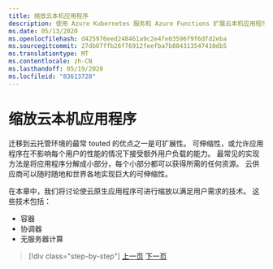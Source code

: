 ```yaml
---
title: 缩放云本机应用程序
description: 使用 Azure Kubernetes 服务和 Azure Functions 扩展云本机应用程序以经济高效的方式满足用户需求。
ms.date: 05/13/2020
ms.openlocfilehash: d425976eed248461a9c2e4fe03596f9f6dfd2eba
ms.sourcegitcommit: 27db07ffb26f76912feefba7b884313547410db5
ms.translationtype: MT
ms.contentlocale: zh-CN
ms.lasthandoff: 05/19/2020
ms.locfileid: "83613728"
---
```

# <a name="scaling-cloud-native-applications"></a>缩放云本机应用程序

迁移到云托管环境的最常 touted 的优点之一是可扩展性。 可伸缩性，或允许应用程序在不影响每个用户的性能的情况下接受额外用户负载的能力。 最常见的实现方法是将应用程序分解成小部分，每个小部分都可以获得所需的任何资源。 云供应商可以随时随地和世界各地实现巨大的可伸缩性。

 在本章中，我们将讨论使云原生应用程序可进行缩放以满足用户需求的技术。 这些技术包括：

- 容器
- 协调器
- 无服务器计算

>[!div class="step-by-step"]
>[上一页](centralized-configuration.md)
>[下一页](leverage-containers-orchestrators.md)
